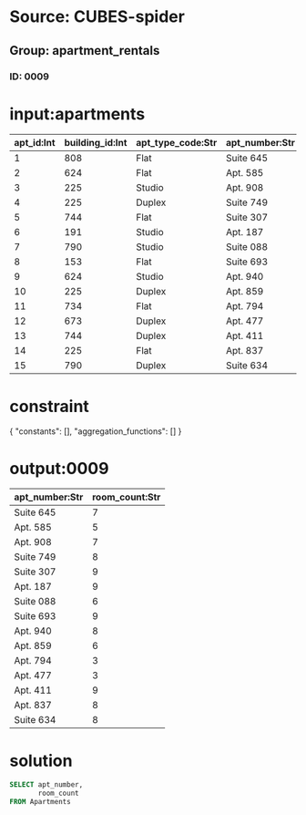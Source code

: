 # Source: CUBES-spider
## Group: apartment_rentals
### ID: 0009

# input:apartments

| apt_id:Int | building_id:Int | apt_type_code:Str | apt_number:Str | bathroom_count:Int | bedroom_count:Int | room_count:Str |
|---|---|---|---|---|---|---|
| 1 | 808 | Flat | Suite 645 | 1 | 3 | 7 |
| 2 | 624 | Flat | Apt. 585 | 2 | 4 | 5 |
| 3 | 225 | Studio | Apt. 908 | 1 | 6 | 7 |
| 4 | 225 | Duplex | Suite 749 | 1 | 5 | 8 |
| 5 | 744 | Flat | Suite 307 | 2 | 4 | 9 |
| 6 | 191 | Studio | Apt. 187 | 3 | 5 | 9 |
| 7 | 790 | Studio | Suite 088 | 2 | 4 | 6 |
| 8 | 153 | Flat | Suite 693 | 2 | 3 | 9 |
| 9 | 624 | Studio | Apt. 940 | 1 | 4 | 8 |
| 10 | 225 | Duplex | Apt. 859 | 2 | 3 | 6 |
| 11 | 734 | Flat | Apt. 794 | 1 | 5 | 3 |
| 12 | 673 | Duplex | Apt. 477 | 2 | 6 | 3 |
| 13 | 744 | Duplex | Apt. 411 | 2 | 5 | 9 |
| 14 | 225 | Flat | Apt. 837 | 2 | 4 | 8 |
| 15 | 790 | Duplex | Suite 634 | 3 | 6 | 8 |

# constraint

{
  "constants": [],
  "aggregation_functions": []
}

# output:0009

| apt_number:Str | room_count:Str |
|---|---|
| Suite 645 | 7 |
| Apt. 585 | 5 |
| Apt. 908 | 7 |
| Suite 749 | 8 |
| Suite 307 | 9 |
| Apt. 187 | 9 |
| Suite 088 | 6 |
| Suite 693 | 9 |
| Apt. 940 | 8 |
| Apt. 859 | 6 |
| Apt. 794 | 3 |
| Apt. 477 | 3 |
| Apt. 411 | 9 |
| Apt. 837 | 8 |
| Suite 634 | 8 |

# solution

```sql
SELECT apt_number,
       room_count
FROM Apartments
```
